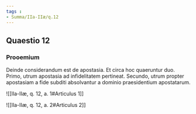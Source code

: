 ```yaml
---
tags : 
- Summa/IIa-IIæ/q.12
---
```


## Quaestio 12

### Prooemium

Deinde considerandum est de apostasia. Et circa hoc quaeruntur duo. Primo, utrum apostasia ad infidelitatem pertineat. Secundo, utrum propter apostasiam a fide subditi absolvantur a dominio praesidentium apostatarum.

![[IIa-IIæ, q. 12, a. 1#Articulus 1]]

![[IIa-IIæ, q. 12, a. 2#Articulus 2]]

